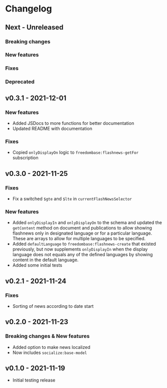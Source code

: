 # Changelog

## Next - Unreleased

### Breaking changes

### New features

### Fixes

### Deprecated

## v0.3.1 - 2021-12-01
### New features

* Added JSDocs to more functions for better documentation
* Updated README with documentation

### Fixes

* Copied `onlyDisplayOn` logic to `freedombase:flashnews-getFor` subscription

## v0.3.0 - 2021-11-25

### Fixes

* Fix a switched `$gte` and `$lte` in `currentFlashNewsSelector`

### New features

* Added `onlyDisplayIn` and `onlyDisplayOn` to the schema and updated the `getContent` method on document and publications to allow showing flashnews only in designated language or for a particular language. These are arrays to allow for multiple languages to be specified.
* Added `defaultLanguage` to `freedombase:flashnews-create` that existed previously, but now supplements `onlyDisplayIn` when the display language does not equals any of the defined languages by showing content in the default language.
* Added some initial tests

## v0.2.1 - 2021-11-24

### Fixes

* Sorting of news according to date start


## v0.2.0 - 2021-11-23

### Breaking changes & New features

* Added option to make news localized
* Now includes `socialize:base-model`

## v0.1.0 - 2021-11-19

* Initial testing release
